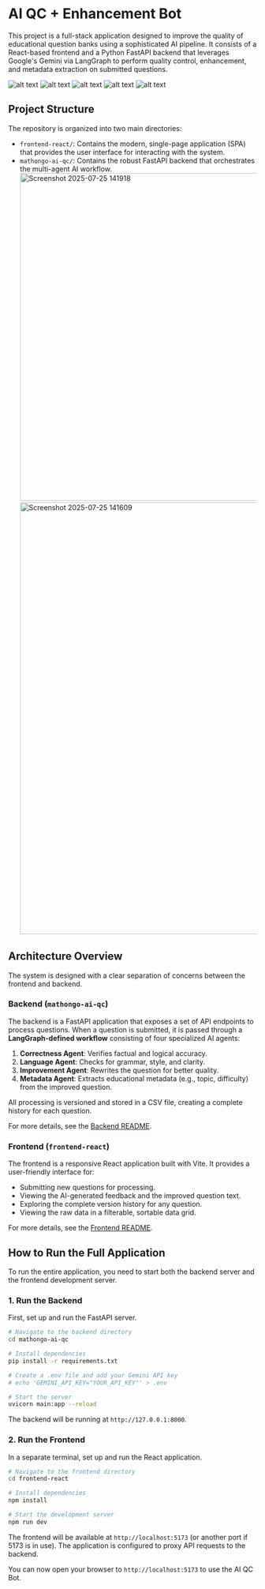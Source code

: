 # AI QC + Enhancement Bot

This project is a full-stack application designed to improve the quality of educational question banks using a sophisticated AI pipeline. It consists of a React-based frontend and a Python FastAPI backend that leverages Google's Gemini via LangGraph to perform quality control, enhancement, and metadata extraction on submitted questions.

![alt text](full.png)
![alt text](swaggerui.png)
![alt text](version.png)
![alt text](csvv.png)
![alt text](vscsv.png)

## Project Structure

The repository is organized into two main directories:

- `frontend-react/`: Contains the modern, single-page application (SPA) that provides the user interface for interacting with the system.
- `mathongo-ai-qc/`: Contains the robust FastAPI backend that orchestrates the multi-agent AI workflow.
  <img width="1891" height="664" alt="Screenshot 2025-07-25 141918" src="https://github.com/user-attachments/assets/0ca8fdbe-9b6d-4fc3-adf9-4c48a5f378f6" />
  <img width="1001" height="875" alt="Screenshot 2025-07-25 141609" src="https://github.com/user-attachments/assets/9b74c0bd-cf25-4308-8575-5a7c7a26635a" />

## Architecture Overview

The system is designed with a clear separation of concerns between the frontend and backend.

### Backend (`mathongo-ai-qc`)

The backend is a FastAPI application that exposes a set of API endpoints to process questions. When a question is submitted, it is passed through a **LangGraph-defined workflow** consisting of four specialized AI agents:

1.  **Correctness Agent**: Verifies factual and logical accuracy.
2.  **Language Agent**: Checks for grammar, style, and clarity.
3.  **Improvement Agent**: Rewrites the question for better quality.
4.  **Metadata Agent**: Extracts educational metadata (e.g., topic, difficulty) from the improved question.

All processing is versioned and stored in a CSV file, creating a complete history for each question.

For more details, see the [Backend README](Backend_README.md).

### Frontend (`frontend-react`)

The frontend is a responsive React application built with Vite. It provides a user-friendly interface for:

- Submitting new questions for processing.
- Viewing the AI-generated feedback and the improved question text.
- Exploring the complete version history for any question.
- Viewing the raw data in a filterable, sortable data grid.

For more details, see the [Frontend README](Frontend_README.md).

## How to Run the Full Application

To run the entire application, you need to start both the backend server and the frontend development server.

### 1. Run the Backend

First, set up and run the FastAPI server.

```bash
# Navigate to the backend directory
cd mathongo-ai-qc

# Install dependencies
pip install -r requirements.txt

# Create a .env file and add your Gemini API key
# echo 'GEMINI_API_KEY="YOUR_API_KEY"' > .env

# Start the server
uvicorn main:app --reload
```

The backend will be running at `http://127.0.0.1:8000`.

### 2. Run the Frontend

In a separate terminal, set up and run the React application.

```bash
# Navigate to the frontend directory
cd frontend-react

# Install dependencies
npm install

# Start the development server
npm run dev
```

The frontend will be available at `http://localhost:5173` (or another port if 5173 is in use). The application is configured to proxy API requests to the backend.

You can now open your browser to `http://localhost:5173` to use the AI QC Bot.
